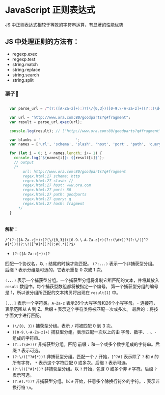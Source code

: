 # JavaScript 正则表达式

JS 中正则表达式相较于等效的字符串运算，有显著的性能优势

## JS 中处理正则的方法有：
- regexp.exec
- regexp.test
- string.match
- string.replace
- string.search
- string.split

### 栗子🌰
```JavaScript

  var parse_url = /^(?:([A-Za-z]+):)?(\/{0,3})([0-9.\-A-Za-z]+)(?::(\d+))?(?:\/([^?#]*))?(?:\?([^#]*))?(?:#(.*))?$/;

  var url = "http://www.ora.com:80/goodparts?q#fragment";
  var result = parse_url.exec(url);

  console.log(result); // ["http://www.ora.com:80/goodparts?q#fragment", "http", "//", "www.ora.com", "80", "goodparts", "q", "fragment", index: 0, input: "http://www.ora.com:80/goodparts?q#fragment", groups: undefined]

  var blanks = '                ';
  var names = ['url', 'schema', 'slash', 'host', 'port', 'path', 'query', 'hash'];

  for (let i = 0; i < names.length; i+= 1) {
    console.log(`${names[i]}: ${result[i]}`);
    // output
    /*
        url: http://www.ora.com:80/goodparts?q#fragment
        regex.html:27 schema: http
        regex.html:27 slash: //
        regex.html:27 host: www.ora.com
        regex.html:27 port: 80
        regex.html:27 path: goodparts
        regex.html:27 query: q
        regex.html:27 hash: fragment
      */
  }
  
```

#### 解析：

`/^(?:([A-Za-z]+):)?(\/{0,3})([0-9.\-A-Za-z]+)(?::(\d+))?(?:\/([^?#]*))?(?:\?([^#]*))?(?:#(.*))?$/`

- `(?:([A-Za-z]+):)?`

匹配一个协议名，以 `:` 结尾的时候才能匹配。
`(?:...)` 表示一个非捕获型分组。
后缀 `?` 表示分组是可选的，它表示重复 0 次或 1 次。

`(...)` 表示一个捕获型分组。一个捕获型分组将复制它所匹配的文本，并将其放入 `result` 数组中。每个捕获型数组都将被指定一个编号。
第一个捕获型分组的编号是 1，所以该分组所匹配的文本拷贝将出现在 `result[1]` 中。

`[...]` 表示一个字符类。`A-Za-z` 表示26个大写字母和26个小写字母。`-` 连接符，表示范围从 A 到 Z。后缀 `+` 表示这个字符类将被匹配一次或多次。
最后的 `:` 将按字面文字进行匹配。

- `(\/{0, 3})` 捕获型分组。表示 `/` 将被匹配 0 到 3 次。
- `([0-9.\-A-Za-z]+)` 捕获型分组。表示匹配一次以上的由 字母、数字、`.` 、`-` 组成的字符串。
- `(?::(\d+))?` 非捕获型分组。匹配 前缀 `:` 和一个或多个数字组成的字符串。后缀 `?` 表示可选。
- `(?:\/([^?#]*))?` 非捕获型分组。匹配一个 `/` 开始，`[^?#]` 表示除了 `?` 和 `#` 的所有字符， `*` 表示这个字符匹配 0 或多次。后缀 `?` 表示可选。
- `(?:\?([^#]*))?` 非捕获型分组。以 `?` 开始，包含 0 或多个非 `#` 字符。后缀 `?` 表示可选。
- `(?:#(.*))?` 非捕获型分组。以 `#` 开始，任意多个除换行符外的字符。`.` 表示非换行符 `\n`。






